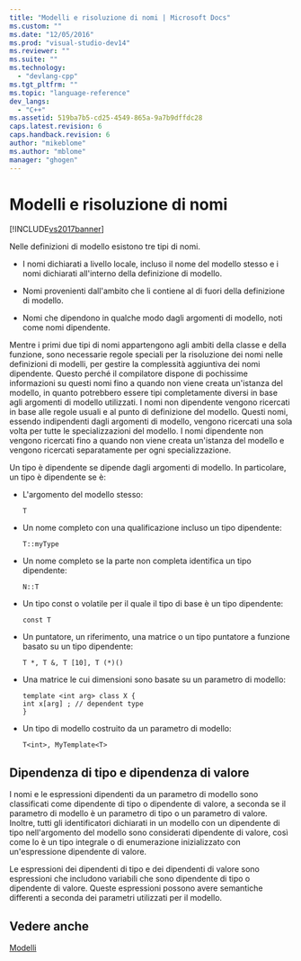 ```yaml
---
title: "Modelli e risoluzione di nomi | Microsoft Docs"
ms.custom: ""
ms.date: "12/05/2016"
ms.prod: "visual-studio-dev14"
ms.reviewer: ""
ms.suite: ""
ms.technology: 
  - "devlang-cpp"
ms.tgt_pltfrm: ""
ms.topic: "language-reference"
dev_langs: 
  - "C++"
ms.assetid: 519ba7b5-cd25-4549-865a-9a7b9dffdc28
caps.latest.revision: 6
caps.handback.revision: 6
author: "mikeblome"
ms.author: "mblome"
manager: "ghogen"
---
```

# Modelli e risoluzione di nomi
[!INCLUDE[vs2017banner](../assembler/inline/includes/vs2017banner.md)]

Nelle definizioni di modello esistono tre tipi di nomi.  
  
-   I nomi dichiarati a livello locale, incluso il nome del modello stesso e i nomi dichiarati all'interno della definizione di modello.  
  
-   Nomi provenienti dall'ambito che li contiene al di fuori della definizione di modello.  
  
-   Nomi che dipendono in qualche modo dagli argomenti di modello, noti come nomi dipendente.  
  
 Mentre i primi due tipi di nomi appartengono agli ambiti della classe e della funzione, sono necessarie regole speciali per la risoluzione dei nomi nelle definizioni di modelli, per gestire la complessità aggiuntiva dei nomi dipendente.  Questo perché il compilatore dispone di pochissime informazioni su questi nomi fino a quando non viene creata un'istanza del modello, in quanto potrebbero essere tipi completamente diversi in base agli argomenti di modello utilizzati.  I nomi non dipendente vengono ricercati in base alle regole usuali e al punto di definizione del modello.  Questi nomi, essendo indipendenti dagli argomenti di modello, vengono ricercati una sola volta per tutte le specializzazioni del modello.  I nomi dipendente non vengono ricercati fino a quando non viene creata un'istanza del modello e vengono ricercati separatamente per ogni specializzazione.  
  
 Un tipo è dipendente se dipende dagli argomenti di modello.  In particolare, un tipo è dipendente se è:  
  
-   L'argomento del modello stesso:  
  
    ```  
    T  
    ```  
  
-   Un nome completo con una qualificazione incluso un tipo dipendente:  
  
    ```  
    T::myType  
    ```  
  
-   Un nome completo se la parte non completa identifica un tipo dipendente:  
  
    ```  
    N::T  
    ```  
  
-   Un tipo const o volatile per il quale il tipo di base è un tipo dipendente:  
  
    ```  
    const T  
    ```  
  
-   Un puntatore, un riferimento, una matrice o un tipo puntatore a funzione basato su un tipo dipendente:  
  
    ```  
    T *, T &, T [10], T (*)()  
    ```  
  
-   Una matrice le cui dimensioni sono basate su un parametro di modello:  
  
    ```  
    template <int arg> class X {  
    int x[arg] ; // dependent type  
    }  
    ```  
  
-   Un tipo di modello costruito da un parametro di modello:  
  
    ```  
    T<int>, MyTemplate<T>  
    ```  
  
## Dipendenza di tipo e dipendenza di valore  
 I nomi e le espressioni dipendenti da un parametro di modello sono classificati come dipendente di tipo o dipendente di valore, a seconda se il parametro di modello è un parametro di tipo o un parametro di valore.  Inoltre, tutti gli identificatori dichiarati in un modello con un dipendente di tipo nell'argomento del modello sono considerati dipendente di valore, così come lo è un tipo integrale o di enumerazione inizializzato con un'espressione dipendente di valore.  
  
 Le espressioni dei dipendenti di tipo e dei dipendenti di valore sono espressioni che includono variabili che sono dipendente di tipo o dipendente di valore.  Queste espressioni possono avere semantiche differenti a seconda dei parametri utilizzati per il modello.  
  
## Vedere anche  
 [Modelli](../cpp/templates-cpp.md)